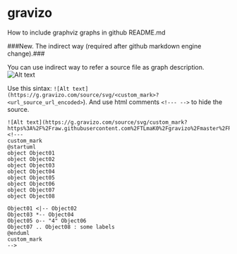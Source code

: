 gravizo
=======

How to include graphviz graphs in github README.md

###New. The indirect way (required after github markdown engine change).###

You can use indirect way to refer a source file as graph description. 
![Alt text](https://g.gravizo.com/source/svg/custom_mark2?https%3A%2F%2Fraw.githubusercontent.com%2FTLmaK0%2Fgravizo%2Fmaster%2FREADME.md)
<!---
custom_mark2
@startuml
object Object01
object Object02
object Object03
object Object04
object Object05
object Object06
object Object07
object Object08

Object01 <|-- Object02
Object03 *-- Object04
Object05 o-- "4" Object06
Object07 .. Object08 : some labels2
@enduml
custom_mark2
-->

Use this sintax: ```![Alt text](https://g.gravizo.com/source/svg/<custom_mark>?<url_source_url_encoded>```). And use html comments ```<!--- -->``` to hide the source.
```
![Alt text](https://g.gravizo.com/source/svg/custom_mark?https%3A%2F%2Fraw.githubusercontent.com%2FTLmaK0%2Fgravizo%2Fmaster%2FREADME.md)
<!---
custom_mark
@startuml
object Object01
object Object02
object Object03
object Object04
object Object05
object Object06
object Object07
object Object08

Object01 <|-- Object02
Object03 *-- Object04
Object05 o-- "4" Object06
Object07 .. Object08 : some labels
@enduml
custom_mark
-->
```
